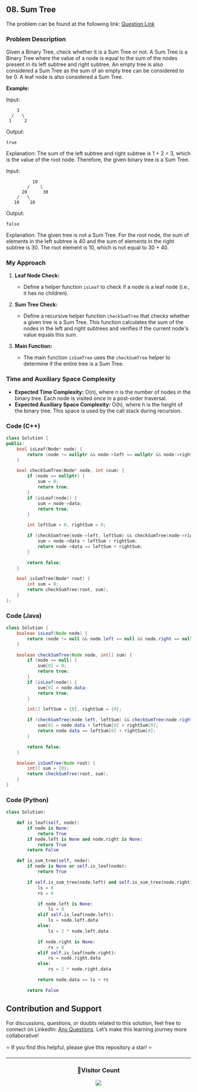 ## 08. Sum Tree

The problem can be found at the following link: [Question Link](https://www.geeksforgeeks.org/problems/sum-tree/1)

### Problem Description

Given a Binary Tree, check whether it is a Sum Tree or not. A Sum Tree is a Binary Tree where the value of a node is equal to the sum of the nodes present in its left subtree and right subtree. An empty tree is also considered a Sum Tree as the sum of an empty tree can be considered to be 0. A leaf node is also considered a Sum Tree.

**Example:**

Input:
```
    3
  /   \    
 1     2
```
Output:
```
true
```
Explanation:
The sum of the left subtree and right subtree is 1 + 2 = 3, which is the value of the root node. Therefore, the given binary tree is a Sum Tree.

Input:
```
          10
        /    \
      20      30
    /   \ 
   10    10
```
Output:
```
false
```
Explanation:
The given tree is not a Sum Tree. For the root node, the sum of elements in the left subtree is 40 and the sum of elements in the right subtree is 30. The root element is 10, which is not equal to 30 + 40.

### My Approach

1. **Leaf Node Check:**
   - Define a helper function `isLeaf` to check if a node is a leaf node (i.e., it has no children).

2. **Sum Tree Check:**
   - Define a recursive helper function `checkSumTree` that checks whether a given tree is a Sum Tree. This function calculates the sum of the nodes in the left and right subtrees and verifies if the current node's value equals this sum.

3. **Main Function:**
   - The main function `isSumTree` uses the `checkSumTree` helper to determine if the entire tree is a Sum Tree.

### Time and Auxiliary Space Complexity

- **Expected Time Complexity:** O(n), where n is the number of nodes in the binary tree. Each node is visited once in a post-order traversal.
- **Expected Auxiliary Space Complexity:** O(h), where h is the height of the binary tree. This space is used by the call stack during recursion.

### Code (C++)

```cpp
class Solution {
public:
    bool isLeaf(Node* node) {
        return (node != nullptr && node->left == nullptr && node->right == nullptr);
    }

    bool checkSumTree(Node* node, int &sum) {
        if (node == nullptr) {
            sum = 0;
            return true;
        }
        if (isLeaf(node)) {
            sum = node->data;
            return true;
        }

        int leftSum = 0, rightSum = 0;

        if (checkSumTree(node->left, leftSum) && checkSumTree(node->right, rightSum)) {
            sum = node->data + leftSum + rightSum;
            return node->data == leftSum + rightSum;
        }

        return false;
    }

    bool isSumTree(Node* root) {
        int sum = 0;
        return checkSumTree(root, sum);
    }
};
```

### Code (Java)

```java
class Solution {
    boolean isLeaf(Node node) {
        return (node != null && node.left == null && node.right == null);
    }

    boolean checkSumTree(Node node, int[] sum) {
        if (node == null) {
            sum[0] = 0;
            return true;
        }
        if (isLeaf(node)) {
            sum[0] = node.data;
            return true;
        }

        int[] leftSum = {0}, rightSum = {0};

        if (checkSumTree(node.left, leftSum) && checkSumTree(node.right, rightSum)) {
            sum[0] = node.data + leftSum[0] + rightSum[0];
            return node.data == leftSum[0] + rightSum[0];
        }

        return false;
    }

    boolean isSumTree(Node root) {
        int[] sum = {0};
        return checkSumTree(root, sum);
    }
}
```

### Code (Python)

```python
class Solution:

    def is_leaf(self, node):
        if node is None:
            return True
        if node.left is None and node.right is None:
            return True
        return False

    def is_sum_tree(self, node):
        if node is None or self.is_leaf(node):
            return True

        if self.is_sum_tree(node.left) and self.is_sum_tree(node.right):
            ls = 0
            rs = 0

            if node.left is None:
                ls = 0
            elif self.is_leaf(node.left):
                ls = node.left.data
            else:
                ls = 2 * node.left.data

            if node.right is None:
                rs = 0
            elif self.is_leaf(node.right):
                rs = node.right.data
            else:
                rs = 2 * node.right.data

            return node.data == ls + rs

        return False
```


## Contribution and Support

For discussions, questions, or doubts related to this solution, feel free to connect on LinkedIn: [Any Questions](https://www.linkedin.com/in/het-patel-8b110525a/). Let’s make this learning journey more collaborative!

⭐ If you find this helpful, please give this repository a star! ⭐

---

<div align="center">
  <h3><b>📍Visitor Count</b></h3>
</div>

<p align="center">
  <img src="https://profile-counter.glitch.me/Hunterdii/count.svg" />
</p>
